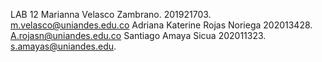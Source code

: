 LAB 12
Marianna Velasco Zambrano. 201921703. m.velasco@uniandes.edu.co
Adriana Katerine Rojas Noriega 202013428. A.rojasn@uniandes.edu.co
Santiago Amaya Sicua 202011323. s.amayas@uniandes.edu.

